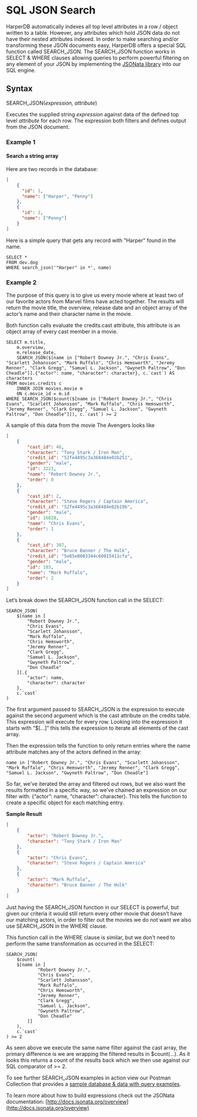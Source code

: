 # SQL JSON Search

HarperDB automatically indexes all top level attributes in a row / object written to a table. However, any attributes which hold JSON data do not have their nested attributes indexed. In order to make searching and/or transforming these JSON documents easy, HarperDB offers a special SQL function called SEARCH\_JSON. The SEARCH\_JSON function works in SELECT & WHERE clauses allowing queries to perform powerful filtering on any element of your JSON by implementing the [JSONata library](http://docs.jsonata.org/overview.html) into our SQL engine.

## Syntax

SEARCH\_JSON(_expression, attribute_)

Executes the supplied string _expression_ against data of the defined top level _attribute_ for each row. The expression both filters and defines output from the JSON document.

### Example 1

#### Search a string array

Here are two records in the database:

```json
[
    {
      "id": 1,
      "name": ["Harper", "Penny"]
    },
    {
      "id": 2,
      "name": ["Penny"]
    }
]
```

Here is a simple query that gets any record with "Harper" found in the name.

```
SELECT *
FROM dev.dog
WHERE search_json('"Harper" in *', name)
```

### Example 2

The purpose of this query is to give us every movie where at least two of our favorite actors from Marvel films have acted together. The results will return the movie title, the overview, release date and an object array of the actor’s name and their character name in the movie.

Both function calls evaluate the credits.cast attribute, this attribute is an object array of every cast member in a movie.

```
SELECT m.title,
    m.overview,
    m.release_date,
    SEARCH_JSON($[name in ["Robert Downey Jr.", "Chris Evans", "Scarlett Johansson", "Mark Ruffalo", "Chris Hemsworth", "Jeremy Renner", "Clark Gregg", "Samuel L. Jackson", "Gwyneth Paltrow", "Don Cheadle"]].{"actor": name, "character": character}, c.`cast`) AS characters
FROM movies.credits c
    INNER JOIN movies.movie m
    ON c.movie_id = m.id
WHERE SEARCH_JSON($count($[name in ["Robert Downey Jr.", "Chris Evans", "Scarlett Johansson", "Mark Ruffalo", "Chris Hemsworth", "Jeremy Renner", "Clark Gregg", "Samuel L. Jackson", "Gwyneth Paltrow", "Don Cheadle"]]), c.`cast`) >= 2
```

A sample of this data from the movie The Avengers looks like

```json
[
    {
        "cast_id": 46,
        "character": "Tony Stark / Iron Man",
        "credit_id": "52fe4495c3a368484e02b251",
        "gender": "male",
        "id": 3223,
        "name": "Robert Downey Jr.",
        "order": 0
    },
    {
        "cast_id": 2,
        "character": "Steve Rogers / Captain America",
        "credit_id": "52fe4495c3a368484e02b19b",
        "gender": "male",
        "id": 16828,
        "name": "Chris Evans",
        "order": 1
    },
    {
        "cast_id": 307,
        "character": "Bruce Banner / The Hulk",
        "credit_id": "5e85e8083344c60015411cfa",
        "gender": "male",
        "id": 103,
        "name": "Mark Ruffalo",
        "order": 2
    }
]
```

Let’s break down the SEARCH\_JSON function call in the SELECT:

```
SEARCH_JSON(
    $[name in [
        "Robert Downey Jr.",
        "Chris Evans",
        "Scarlett Johansson",
        "Mark Ruffalo",
        "Chris Hemsworth",
        "Jeremy Renner",
        "Clark Gregg",
        "Samuel L. Jackson",
        "Gwyneth Paltrow",
        "Don Cheadle"
    ]].{
        "actor": name,
        "character": character
    },
    c.`cast`
)
```

The first argument passed to SEARCH\_JSON is the expression to execute against the second argument which is the cast attribute on the credits table. This expression will execute for every row. Looking into the expression it starts with “$\[…]” this tells the expression to iterate all elements of the cast array.

Then the expression tells the function to only return entries where the name attribute matches any of the actors defined in the array:

```
name in ["Robert Downey Jr.", "Chris Evans", "Scarlett Johansson", "Mark Ruffalo", "Chris Hemsworth", "Jeremy Renner", "Clark Gregg", "Samuel L. Jackson", "Gwyneth Paltrow", "Don Cheadle"]
```

So far, we’ve iterated the array and filtered out rows, but we also want the results formatted in a specific way, so we’ve chained an expression on our filter with: {“actor”: name, “character”: character}. This tells the function to create a specific object for each matching entry.

**Sample Result**

```json
[
    {
        "actor": "Robert Downey Jr.",
        "character": "Tony Stark / Iron Man"
    },
    {
        "actor": "Chris Evans",
        "character": "Steve Rogers / Captain America"
    },
    {
        "actor": "Mark Ruffalo",
        "character": "Bruce Banner / The Hulk"
    }
]
```

Just having the SEARCH\_JSON function in our SELECT is powerful, but given our criteria it would still return every other movie that doesn’t have our matching actors, in order to filter out the movies we do not want we also use SEARCH\_JSON in the WHERE clause.

This function call in the WHERE clause is similar, but we don’t need to perform the same transformation as occurred in the SELECT:

```
SEARCH_JSON(
    $count(
    $[name in [
            "Robert Downey Jr.",
            "Chris Evans",
            "Scarlett Johansson",
            "Mark Ruffalo",
            "Chris Hemsworth",
            "Jeremy Renner",
            "Clark Gregg",
            "Samuel L. Jackson",
            "Gwyneth Paltrow",
            "Don Cheadle"
        ]]
    ),
    c.`cast`
) >= 2
```

As seen above we execute the same name filter against the cast array, the primary difference is we are wrapping the filtered results in $count(…). As it looks this returns a count of the results back which we then use against our SQL comparator of >= 2.

To see further SEARCH\_JSON examples in action view our Postman Collection that provides a [sample database & data with query examples](../operations-api/advanced-json-sql-examples.md).

To learn more about how to build expressions check out the JSONata documentation: [http://docs.jsonata.org/overview](http://docs.jsonata.org/overview)
